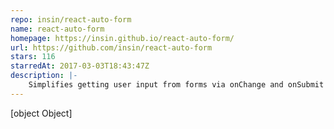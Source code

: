 ```yaml
---
repo: insin/react-auto-form
name: react-auto-form
homepage: https://insin.github.io/react-auto-form/
url: https://github.com/insin/react-auto-form
stars: 116
starredAt: 2017-03-03T18:43:47Z
description: |-
    Simplifies getting user input from forms via onChange and onSubmit events, using DOM forms APIs
---
```


[object Object]
